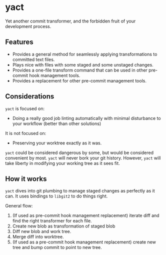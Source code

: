 # yact

Yet another commit transformer, and the forbidden fruit of your development process.

## Features

- Provides a general method for seamlessly applying transformations to committed text files.
- Plays nice with files with some staged and some unstaged changes.
- Provides a one-file transform command that can be used in other pre-commit hook management tools. 
- Provides a replacement for other pre-commit management tools.

## Considerations

`yact` is focused on: 

- Doing a really good job linting automatically with minimal disturbance to your workflow (better than other solutions)

It is not focused on:

- Preserving your worktree exactly as it was.

`yact` could be considered dangerous by some, but would be considered convenient by most. `yact` will never bork your git history. However, `yact` will take liberty in modifying your working tree as it sees fit.

## How it works

`yact` dives into git plumbing to manage staged changes as perfectly as it can. It uses bindings to `libgit2` to do things right.

General flow:

1. (If used as pre-commit hook management replacement) iterate diff and find the right transformer for each file.
2. Create new blob as transformation of staged blob
3. Diff new blob and work tree.
4. Merge diff into worktree.
5. (If used as a pre-commit hook management replacement) create new tree and bump commit to point to new tree.

